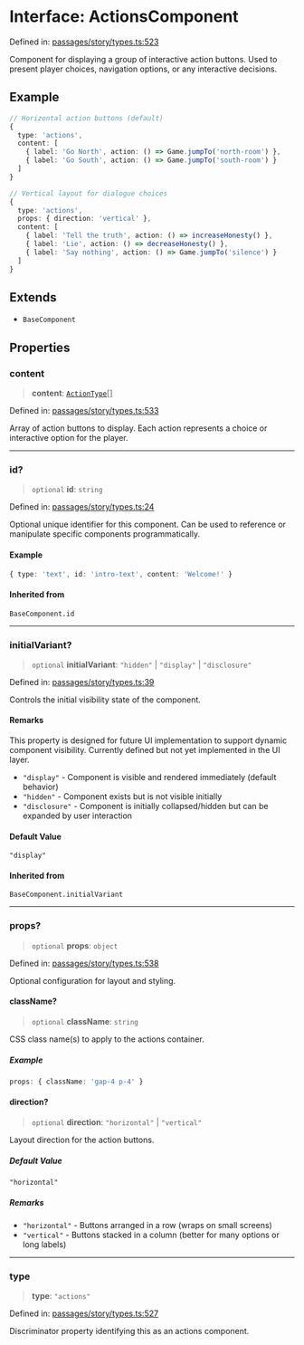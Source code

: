 # Interface: ActionsComponent

Defined in: [passages/story/types.ts:523](https://github.com/laruss/react-text-game/blob/325ef0387ed3a81c3cff0516cf5aab684d6f654f/packages/core/src/passages/story/types.ts#L523)

Component for displaying a group of interactive action buttons.
Used to present player choices, navigation options, or any interactive decisions.

## Example

```typescript
// Horizontal action buttons (default)
{
  type: 'actions',
  content: [
    { label: 'Go North', action: () => Game.jumpTo('north-room') },
    { label: 'Go South', action: () => Game.jumpTo('south-room') }
  ]
}

// Vertical layout for dialogue choices
{
  type: 'actions',
  props: { direction: 'vertical' },
  content: [
    { label: 'Tell the truth', action: () => increaseHonesty() },
    { label: 'Lie', action: () => decreaseHonesty() },
    { label: 'Say nothing', action: () => Game.jumpTo('silence') }
  ]
}
```

## Extends

- `BaseComponent`

## Properties

### content

> **content**: [`ActionType`](../type-aliases/ActionType.md)[]

Defined in: [passages/story/types.ts:533](https://github.com/laruss/react-text-game/blob/325ef0387ed3a81c3cff0516cf5aab684d6f654f/packages/core/src/passages/story/types.ts#L533)

Array of action buttons to display.
Each action represents a choice or interactive option for the player.

***

### id?

> `optional` **id**: `string`

Defined in: [passages/story/types.ts:24](https://github.com/laruss/react-text-game/blob/325ef0387ed3a81c3cff0516cf5aab684d6f654f/packages/core/src/passages/story/types.ts#L24)

Optional unique identifier for this component.
Can be used to reference or manipulate specific components programmatically.

#### Example

```typescript
{ type: 'text', id: 'intro-text', content: 'Welcome!' }
```

#### Inherited from

`BaseComponent.id`

***

### initialVariant?

> `optional` **initialVariant**: `"hidden"` \| `"display"` \| `"disclosure"`

Defined in: [passages/story/types.ts:39](https://github.com/laruss/react-text-game/blob/325ef0387ed3a81c3cff0516cf5aab684d6f654f/packages/core/src/passages/story/types.ts#L39)

Controls the initial visibility state of the component.

#### Remarks

This property is designed for future UI implementation to support dynamic component visibility.
Currently defined but not yet implemented in the UI layer.

- `"display"` - Component is visible and rendered immediately (default behavior)
- `"hidden"` - Component exists but is not visible initially
- `"disclosure"` - Component is initially collapsed/hidden but can be expanded by user interaction

#### Default Value

`"display"`

#### Inherited from

`BaseComponent.initialVariant`

***

### props?

> `optional` **props**: `object`

Defined in: [passages/story/types.ts:538](https://github.com/laruss/react-text-game/blob/325ef0387ed3a81c3cff0516cf5aab684d6f654f/packages/core/src/passages/story/types.ts#L538)

Optional configuration for layout and styling.

#### className?

> `optional` **className**: `string`

CSS class name(s) to apply to the actions container.

##### Example

```typescript
props: { className: 'gap-4 p-4' }
```

#### direction?

> `optional` **direction**: `"horizontal"` \| `"vertical"`

Layout direction for the action buttons.

##### Default Value

`"horizontal"`

##### Remarks

- `"horizontal"` - Buttons arranged in a row (wraps on small screens)
- `"vertical"` - Buttons stacked in a column (better for many options or long labels)

***

### type

> **type**: `"actions"`

Defined in: [passages/story/types.ts:527](https://github.com/laruss/react-text-game/blob/325ef0387ed3a81c3cff0516cf5aab684d6f654f/packages/core/src/passages/story/types.ts#L527)

Discriminator property identifying this as an actions component.
